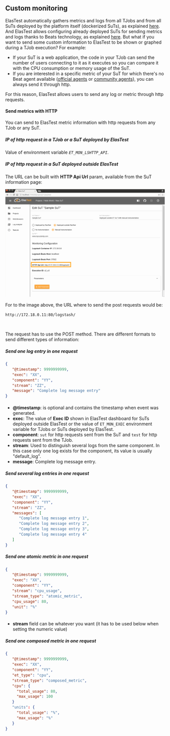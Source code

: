 <div class="range range-xs-left">
<div class="cell-xs-10 cell-lg-6 text-md-left inset-md-right-80 cell-lg-push-1 offset-top-50 offset-lg-top-0">
<h2 id="content" class="h1">Custom monitoring</h2>
<div class="offset-top-30 offset-md-top-30">
</div>
</div>
</div>

ElasTest automatically gathers metrics and logs from all TJobs and from all SuTs deployed by the platform itself (dockerized SuTs), as explained [here](/monitoring/). And ElasTest allows configuring already deployed SuTs for sending metrics and logs thanks to Beats technology, as explained [here](/monitoring/outside-elastest/). But what if you want to send some custom information to ElasTest to be shown or graphed during a TJob execution? For example:

- If your SuT is a web application, the code in your TJob can send the number of users connecting to it as it executes so you can compare it with the CPU consumption or memory usage of the SuT.
- If you are interested in a specific metric of your SuT for which there's no Beat agent available ([official agents](https://www.elastic.co/products/beats) or [community agents](https://www.elastic.co/guide/en/beats/libbeat/current/community-beats.html)), you can always send it through http.

For this reason, ElasTest allows users to send any log or metric through http requests.

<h4 id="send-metrics-with-http" class="holder-subtitle link-top">Send metrics with HTTP</h4>

You can send to ElasTest metric information with http requests from any TJob or any SuT.

<h5 class="small-subtitle">IP of http request in a TJob or a SuT deployed by ElasTest</h5>

Value of environment variable *`ET_MON_LSHTTP_API`*.

<h5 class="small-subtitle">IP of http request in a SuT deployed outside ElasTest</h5>

The URL can be built with **HTTP Api Url** param, available from the SuT information page:

<div class="docs-gallery more-margin-top inline-block">
    <a data-fancybox="gallery-2" href="/docs/monitoring/images/logstash_ip.png"><img class="img-responsive img-wellcome" src="/docs/monitoring/images/logstash_ip.png"/></a>
</div>

For to the image above, the URL where to send the post requests would be:

```text
http://172.18.0.11:80/logstash/
```

<br>

The request has to use the POST method. There are different formats to send different types of information:

<h5 class="small-subtitle">Send one log entry in one request</h5>

```json
{
   "@timestamp": 9999999999,
   "exec": "XX",
   "component": "YY",
   "stream": "ZZ",
   "message": "Complete log message entry"
}
```
<div style="margin-top: 20px"></div>

- **@timestamp**: is optional and contains the timestamp when event was generated.
- **exec**: The value of **Exec ID** shown in ElasTest dashboard for SuTs deployed outside ElasTest or the value of `ET_MON_EXEC` environment variable for TJobs or SuTs deployed by ElasTest.
- **component**: `sut` for http requests sent from the SuT and `test` for http requests sent from the TJob.
- **stream**: Used to distinguish several logs from the same component. In this case only one log exists for the component, its value is usually "default_log".
- **message**: Complete log message entry.

<h5 class="small-subtitle">Send several log entries in one request</h5>

```json
{
   "@timestamp": 9999999999,
   "exec": "XX",
   "component": "YY",
   "stream": "ZZ",
   "messages": [
      "Complete log message entry 1",
      "Complete log message entry 2",
      "Complete log message entry 3",
      "Complete log message entry 4"
   ]
}
```

<h5 class="small-subtitle">Send one atomic metric in one request</h5>

```json
{
   "@timestamp": 9999999999,
   "exec": "XX",
   "component": "YY",
   "stream": "cpu_usage",
   "stream_type": "atomic_metric",
   "cpu_usage": 80,
   "unit": "%"
}
```

<div style="margin-top: 20px"></div>

- **stream** field can be whatever you want (it has to be used below when setting the numeric value)

<h5 class="small-subtitle">Send one composed metric in one request</h5>

```json
{
   "@timestamp": 9999999999,
   "exec": "XX",
   "component": "YY",
   "et_type": "cpu",
   "stream_type": "composed_metric",
   "cpu": {
     "total_usage": 80,
     "max_usage": 100
   }
   "units": {
     "total_usage": "%",
     "max_usage": "%"
   }
}
```